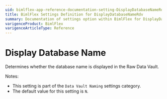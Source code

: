 ```yaml
---
uid: bimlflex-app-reference-documentation-setting-DisplayDatabaseNameRdv
title: BimlFlex Settings Definition for DisplayDatabaseNameRdv
summary: Documentation of settings option within BimlFlex for DisplayDatabaseNameRdv
varigenceProduct: BimlFlex
varigenceArticleType: Reference
---
```


# Display Database Name

Determines whether the database name is displayed in the Raw Data Vault.

Notes:
* This setting is part of the `Data Vault Naming` settings category.
* The default value for this setting is `N`.
